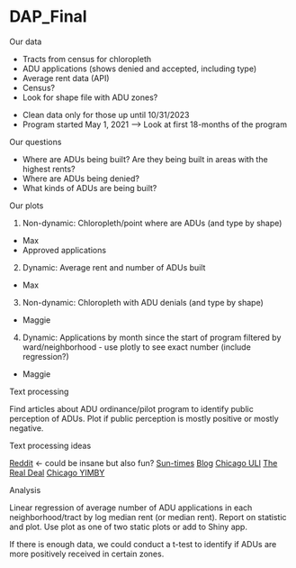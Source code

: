 # DAP_Final

Our data
- Tracts from census for chloropleth
- ADU applications (shows denied and accepted, including type)
- Average rent data (API)
- Census? 
- Look for shape file with ADU zones?

* Clean data only for those up until 10/31/2023
* Program started May 1, 2021
--> Look at first 18-months of the program

Our questions
- Where are ADUs being built? Are they being built in areas with the highest rents?
- Where are ADUs being denied?
- What kinds of ADUs are being built? 

Our plots

1. Non-dynamic: Chloropleth/point where are ADUs (and type by shape)
  - Max
  - Approved applications
2. Dynamic: Average rent and number of ADUs built
  - Max
3. Non-dynamic: Chloropleth with ADU denials (and type by shape)
  - Maggie
4. Dynamic: Applications by month since the start of program filtered by ward/neighborhood - use plotly to see exact number (include regression?)
  - Maggie 

Text processing 

Find articles about ADU ordinance/pilot program to identify public perception of ADUs. Plot if public perception is mostly positive or mostly negative. 

Text processing ideas

[Reddit](https://www.reddit.com/r/chicago/comments/13wu8pw/adu_citywide_expansion_ordinance_introduced_to/) <- could be insane but also fun?
[Sun-times](https://chicago.suntimes.com/city-hall/2023/6/9/23754347/chicago-affordable-housing-expand-coach-houses-basement-units-program)
[Blog](https://www.bldgproj.com/blog/chicago-adu-ordinance)
[Chicago ULI](https://chicago.uli.org/programs/uli-in-the-community/adu-initiative/)
[The Real Deal](https://therealdeal.com/chicago/2023/06/09/top-chicago-officials-push-citywide-adu-expansion/)
[Chicago YIMBY](https://chicagoyimby.com/2022/11/deep-dive-into-chicagos-additional-dwelling-unit-adu-ordinance-after-six-months.html)


Analysis

Linear regression of average number of ADU applications in each neighborhood/tract by log median rent (or median rent). Report on statistic and plot. Use plot as one of two static plots or add to Shiny app.

If there is enough data, we could conduct a t-test to identify if ADUs are more positively received in certain zones. 